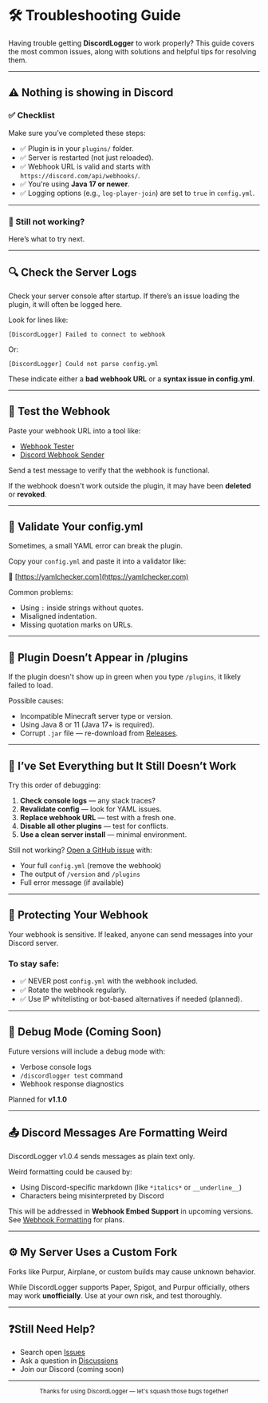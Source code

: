 # 🛠️ Troubleshooting Guide

Having trouble getting **DiscordLogger** to work properly? This guide covers the most common issues, along with solutions and helpful tips for resolving them.

---

## ⚠️ Nothing is showing in Discord

### ✅ Checklist

Make sure you’ve completed these steps:

- ✅ Plugin is in your `plugins/` folder.
- ✅ Server is restarted (not just reloaded).
- ✅ Webhook URL is valid and starts with `https://discord.com/api/webhooks/`.
- ✅ You're using **Java 17 or newer**.
- ✅ Logging options (e.g., `log-player-join`) are set to `true` in `config.yml`.

---

### 🔎 Still not working?

Here’s what to try next.

---

## 🔍 Check the Server Logs

Check your server console after startup. If there’s an issue loading the plugin, it will often be logged here.

Look for lines like:

```
[DiscordLogger] Failed to connect to webhook
```

Or:

```
[DiscordLogger] Could not parse config.yml
```

These indicate either a **bad webhook URL** or a **syntax issue in config.yml**.

---

## 🧪 Test the Webhook

Paste your webhook URL into a tool like:

- [Webhook Tester](https://webhook.site)
- [Discord Webhook Sender](https://discohook.org)

Send a test message to verify that the webhook is functional.

If the webhook doesn't work outside the plugin, it may have been **deleted** or **revoked**.

---

## 🧾 Validate Your config.yml

Sometimes, a small YAML error can break the plugin.

Copy your `config.yml` and paste it into a validator like:

🔗 [https://yamlchecker.com](https://yamlchecker.com)

Common problems:

- Using `:` inside strings without quotes.
- Misaligned indentation.
- Missing quotation marks on URLs.

---

## 🧱 Plugin Doesn’t Appear in /plugins

If the plugin doesn't show up in green when you type `/plugins`, it likely failed to load.

Possible causes:

- Incompatible Minecraft server type or version.
- Using Java 8 or 11 (Java 17+ is required).
- Corrupt `.jar` file — re-download from [Releases](https://github.com/LVCHLANN/DiscordLogger/releases).

---

## 🧪 I’ve Set Everything but It Still Doesn’t Work

Try this order of debugging:

1. **Check console logs** — any stack traces?
2. **Revalidate config** — look for YAML issues.
3. **Replace webhook URL** — test with a fresh one.
4. **Disable all other plugins** — test for conflicts.
5. **Use a clean server install** — minimal environment.

Still not working? [Open a GitHub issue](https://github.com/LVCHLANN/DiscordLogger/issues/new/choose) with:

- Your full `config.yml` (remove the webhook)
- The output of `/version` and `/plugins`
- Full error message (if available)

---

## 🔐 Protecting Your Webhook

Your webhook is sensitive. If leaked, anyone can send messages into your Discord server.

### To stay safe:

- ✅ NEVER post `config.yml` with the webhook included.
- ✅ Rotate the webhook regularly.
- ✅ Use IP whitelisting or bot-based alternatives if needed (planned).

---

## 🧪 Debug Mode (Coming Soon)

Future versions will include a debug mode with:

- Verbose console logs
- `/discordlogger test` command
- Webhook response diagnostics

Planned for **v1.1.0**

---

## 📤 Discord Messages Are Formatting Weird

DiscordLogger v1.0.4 sends messages as plain text only.

Weird formatting could be caused by:

- Using Discord-specific markdown (like `*italics*` or `__underline__`)
- Characters being misinterpreted by Discord

This will be addressed in **Webhook Embed Support** in upcoming versions. See [Webhook Formatting](webhook-formatting.md) for plans.

---

## ⚙️ My Server Uses a Custom Fork

Forks like Purpur, Airplane, or custom builds may cause unknown behavior.

While DiscordLogger supports Paper, Spigot, and Purpur officially, others may work **unofficially**. Use at your own risk, and test thoroughly.

---

## ❓Still Need Help?

- Search open [Issues](https://github.com/LVCHLANN/DiscordLogger/issues)
- Ask a question in [Discussions](https://github.com/LVCHLANN/DiscordLogger/discussions)
- Join our Discord (coming soon)

---

<center><sub>Thanks for using DiscordLogger — let's squash those bugs together!</sub></center>
